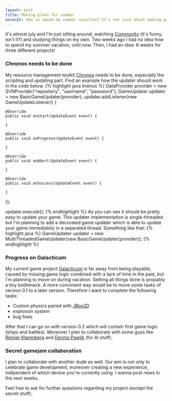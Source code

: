 ```yaml
---
layout: post
title: Making plans for summer
excerpt: How to spend my summer vacation? It's not just about making games. I have some ideas in mind.
---
```

It's almost july and I'm just sitting around, watching [Community](http://www.imdb.com/title/tt1439629/) (it's funny, isn't it?) and studying things on my own. Two weeks ago I had no idea how to spend my summer vacation, until now. Then, I had an idea: 6 weeks for three different projects!

### Chronos needs to be done

My resource management toolkit [Chronos](http://chronos.my-reality.de) needs to be done, especially the scripting and updating part. Find an example how the updater should work in the code below.
{% highlight java linenos %}
DataProvider provider = new SVNProvider("repository", "username", "password");
GameUpdater updater = new BasicGameUpdater(provider);
updater.addListener(new GameUpdateListener() {

	@Override
	public void onStart(UpdateEvent event) {

	}

	@Override
	public void onProgress(UpdateEvent event) {

	}

	@Override
	public void onAbort(UpdateEvent event) {

	}

	@Override
	public void onSuccess(UpdateEvent event) {

	}
});

updater.execute();
{% endhighlight %}
As you can see it should be pretty easy to update your game. This updater implementation is single-threaded but I'm planning to add a decorated game updater which is able to update your game immediately in a seperated thread. Something like that:
{% highlight java %}
GameUpdater updater = new MultiThreadedGameUpdater(new BasicGameUpdater(provider));
{% endhighlight %}

### Progress on Galacticum

My current game project [Galacticum](http://galacticum.my-reality.de) is far away from being playable, caused by missing game logic combined with a lack of time in the past, but I'm planning to move on during vacation. Getting all things done is propably a tiny bottleneck. A more convinient way would be to move some tasks of version 0.1 to a later version. Therefore I want to complete the following tasks:

* Custom physics paired with [JBox2D](http://www.jbox2d.org)
* explosion system
* bug fixes

After that I can go on with version 0.2 which will contain first game logic (ships and battles). Moreover I plan to collaborate with some guys like [Reinier Klarenberg](https://github.com/Defragler) and [Dennis Pawlik](https://github.com/ksidpen) (for AI stuff).

### Secret gamejam collaboration

I plan to collaborate with another dude as well. Our aim is not only to celebrate game development, moreover creating a new experience, indipendent of which device you're currently using. I wanna post news in the next weeks.

Feel free to ask for further questions regarding my project (except the secret stuff).




